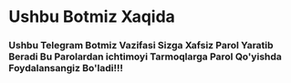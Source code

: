 <h1>Ushbu Botmiz Xaqida </h1>
<h3>Ushbu Telegram Botmiz Vazifasi Sizga Xafsiz Parol Yaratib Beradi Bu Parolardan ichtimoyi Tarmoqlarga Parol Qo'yishda Foydalansangiz Bo'ladi!!!</h3>




